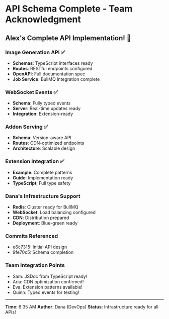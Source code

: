 # API Schema Complete - Team Acknowledgment

## Alex's Complete API Implementation! 🚀

### Image Generation API ✅
- **Schemas**: TypeScript interfaces ready
- **Routes**: RESTful endpoints configured
- **OpenAPI**: Full documentation spec
- **Job Service**: BullMQ integration complete

### WebSocket Events ✅
- **Schema**: Fully typed events
- **Server**: Real-time updates ready
- **Integration**: Extension-ready

### Addon Serving ✅
- **Schema**: Version-aware API
- **Routes**: CDN-optimized endpoints
- **Architecture**: Scalable design

### Extension Integration ✅
- **Example**: Complete patterns
- **Guide**: Implementation ready
- **TypeScript**: Full type safety

### Dana's Infrastructure Support
- **Redis**: Cluster ready for BullMQ
- **WebSocket**: Load balancing configured
- **CDN**: Distribution prepared
- **Deployment**: Blue-green ready

### Commits Referenced
- e6c7315: Initial API design
- 9fe70c5: Schema completion

### Team Integration Points
- Sam: JSDoc from TypeScript ready!
- Aria: CDN optimization confirmed!
- Eva: Extension patterns available!
- Quinn: Typed events for testing!

---
**Time**: 6:35 AM
**Author**: Dana (DevOps)
**Status**: Infrastructure ready for all APIs!